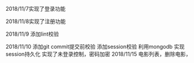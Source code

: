 2018/11/7实现了登录功能

2018/11/8实现了注册功能

2018/11/9 添加lint校验

2018/11/10 添加git commit提交前校验
		   添加session校验
		   利用mongodb 实现session持久化
实现了未登录控制，密码加密
2018/11/15 电影列表，删除电影，